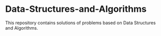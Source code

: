# Data-Structures-and-Algorithms
This repository contains solutions of problems based on Data Structures and Algorithms. 
